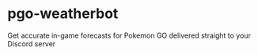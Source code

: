 # pgo-weatherbot
Get accurate in-game forecasts for Pokemon GO delivered straight to your Discord server
